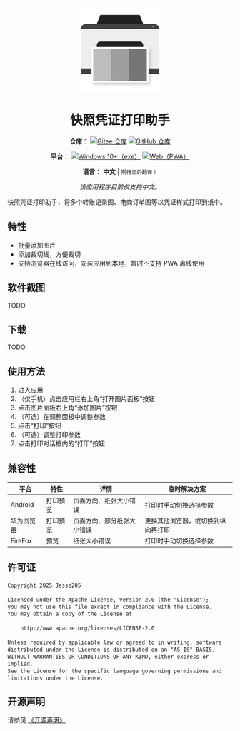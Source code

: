 <div align="center">

<img src="./docs/images/icon.svg" width="192" height="192" alt="App icon">

# 快照凭证打印助手

**仓库**：
[![Gitee 仓库](https://img.shields.io/badge/Gitee-仓库-C71D23?logo=gitee)][RepositoryOnGitee]
[![GitHub 仓库](https://img.shields.io/badge/GitHub-仓库-0969da?logo=github)][RepositoryOnGitHub]

**平台**：
[![Windows 10+（exe）](https://img.shields.io/badge/Windows_10+-exe-0078D4?logo=windows)][ReleaseOnGitee]
[![Web（PWA）](https://img.shields.io/badge/Web+-PWA-0078D4?logo=windows)][ReleaseOnGitee]

**语言**：
**中文** |
<small>期待您的翻译！</small>

_该应用程序目前仅支持中文。_

</div>

快照凭证打印助手，将多个转账记录图、电商订单图等以凭证样式打印到纸中。

## 特性

- 批量添加图片
- 添加裁切线，方便裁切
- 支持浏览器在线访问，安装应用到本地，暂时不支持 PWA 离线使用

## 软件截图

TODO

## 下载

TODO

## 使用方法

1. 进入应用
2. （仅手机）点击应用栏右上角“打开图片面板”按钮
3. 点击图片面板右上角“添加图片”按钮
4. （可选）在调整面板中调整参数
5. 点击“打印”按钮
6. （可选）调整打印参数
7. 点击打印对话框内的“打印”按钮

## 兼容性

| 平台       | 特性     | 详情                       | 临时解决方案                       |
| ---------- | -------- | -------------------------- | ---------------------------------- |
| Android    | 打印预览 | 页面方向、纸张大小错误     | 打印时手动切换选择参数             |
| 华为浏览器 | 打印预览 | 页面方向、部分纸张大小错误 | 更换其他浏览器，或切换到纵向再打印 |
| FireFox    | 预览     | 纸张大小错误               | 打印时手动切换选择参数             |

## 许可证

```text
Copyright 2025 Jesse205

Licensed under the Apache License, Version 2.0 (the "License");
you may not use this file except in compliance with the License.
You may obtain a copy of the License at

    http://www.apache.org/licenses/LICENSE-2.0

Unless required by applicable law or agreed to in writing, software
distributed under the License is distributed on an "AS IS" BASIS,
WITHOUT WARRANTIES OR CONDITIONS OF ANY KIND, either express or implied.
See the License for the specific language governing permissions and
limitations under the License.
```

## 开源声明

请参见 [《开源声明》](./docs/legal/os_notices.md)

[RepositoryOnGitee]: https://gitee.com/HelloTool/SnapProofPrintHelperForPWA
[RepositoryOnGitHub]: https://github.com/HelloTool/SnapProofPrintHelperForPWA
[ReleaseOnGitee]: https://gitee.com/HelloTool/SnapProofPrintHelperForPWA/releases
[ReleaseOnGitHub]: https://github.com/HelloTool/SnapProofPrintHelperForPWA/releases

